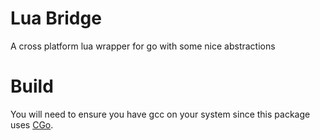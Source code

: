 # Lua Bridge

A cross platform lua wrapper for go with some nice abstractions

# Build

You will need to ensure you have gcc on your system since this package uses [CGo](https://pkg.go.dev/cmd/cgo).
